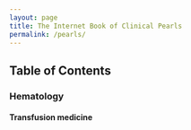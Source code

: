 ```yaml
---
layout: page
title: The Internet Book of Clinical Pearls
permalink: /pearls/
---
```


## Table of Contents  
### Hematology
#### Transfusion medicine